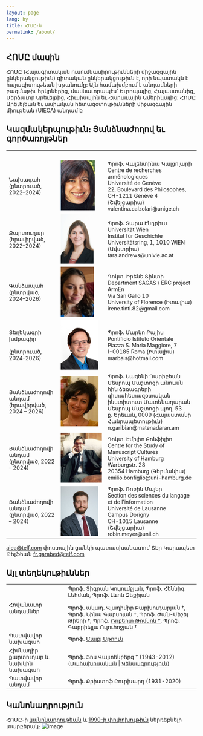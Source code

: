 ```yaml
---
layout: page
lang: hy
title: ՀՈՄԸ-ն
permalink: /about/
---
```


## ՀՈՄԸ մասին

ՀՈՄԸ (Հայագիտական ուսումնասիրութիւնների միջազգային ընկերակցութիւն) գիտական ընկերակցութիւն է, որի նպատակն է հայագիտութեան խթանումը: Այն համախմբում է անդամների բազմաթիւ երկրներից, մասնաւորապէս` Եւրոպայից, Հայաստանից, Մերձաւոր Արեւելքից, Հիւսիսային եւ Հարաւային Ամերիկայից: ՀՈՄԸ Արեւելեան եւ ասիական հետազօտութիւնների միջազգային միութեան (UIEOA) անդամ է։

## Կազմակերպութիւն։ Յանձնաժողով եւ գործառոյթներ

<table>
    <tr>
        <th>&nbsp;</th>
        <th>&nbsp;</th>
        <th>&nbsp;</th>
    </tr>
    <tr>
        <td>Նախագահ<br>(ընտրուած, 2022–2024)</td>
        <td style="width:110px"><img src="/assets/vc.png" height="132"></td>
        <td>Պրոֆ. Վալենտինա Կալցոլարի<br>Centre de recherches arménologiques<br>Université de Genève<br>22, Boulevard des Philosophes, CH-1211 Genève 4 (Շվեյցարիա)<br>valentina.calzolari@unige.ch</td>
    </tr>
    <tr>
        <td>Քարտուղար<br>(հրաւիրված, 2022–2024)</td>
        <td><img src="/assets/ta.png" height="132"></td>
        <td>Պրոֆ. Տարա Էնդրիւս <br>Universität Wien<br>Institut für Geschichte<br>Universitätsring, 1, 1010 WIEN (Ավստրիա)<br>tara.andrews@univie.ac.at</td>
    </tr>
    <tr>
        <td>Գանձապահ<br>(ընտրված, 2024–2026)</td>
        <td><img src="/assets/it.png" height="132"></td>
        <td>Դոկտ. Իրենե Տինտի<br>Department SAGAS / ERC project ArmEn<br>Via San Gallo 10<br>University of Florence (Իտալիա)<br>irene.tinti.82@gmail.com</td>
    </tr>
    <tr>
        <td>Տեղեկագրի խմբագիր<br><br>(ընտրուած, 2024–2026)</td>
        <td><img src="/assets/mb.png" height="132"></td>
        <td>Պրոֆ. Մարկո Բայիս<br>Pontificio Istituto Orientale<br>Piazza S. Maria Maggiore, 7<br>I-00185 Roma (Իտալիա)<br>marbais@hotmail.com</td>
    </tr>
    <tr>
        <td>Յանձնաժողովի անդամ<br>(հրավիրված, 2024 – 2026)</td>
        <td><img src="/assets/ng.jpeg" height="132"></td>
        <td>Պրոֆ. Նազենի Ղարիբեան<br>Մեսրոպ Մաշտոցի անուան հին ձեռագրերի գիտահետազօտական ինստիտուտ Մատենադարան<br>Մեսրոպ Մաշտոցի պող. 53<br>ք. Երեւան, 0009 (Հայաստանի Հանրապետութիւն)<br>n.garibian@matenadaran.am</td>
    </tr>
    <tr>
        <td>Յանձնաժողովի անդամ<br>(ընտրված, 2022 – 2024)</td>
        <td><img src="/assets/eb.jpg" height="132"></td>
        <td>Դոկտ. Էմիլիո Բոնֆիլիո<br>Centre for the Study of Manuscript Cultures<br>University of Hamburg<br>Warburgstr. 28<br>20354 Hamburg (Գերմանիա)<br>emilio.bonfiglio@uni-hamburg.de</td>
    </tr>
    <tr>
        <td>Յանձնաժողովի անդամ<br>(ընտրված, 2022 – 2024)</td>
        <td><img src="/assets/meyer_portrait_small.jpg" height="132"></td>
        <td>Պրոֆ. Ռոբին Մայեր<br>Section des sciences du langage et de l&#39;information<br>Université de Lausanne<br>Campus Dorigny<br>CH-1015 Lausanne (Շվեյցարիա)<br>robin.meyer@unil.ch</td>
    </tr>
</table>

aiea@telf.com փոստային ցանկի պատասխանատու՝ ՏԷր Կարապետ Թելֆեան fr.garabed@telf.com

## Այլ տեղեկութիւններ

| | |
|-|-|
| Հովանաւոր անդամներ      |  Պրոֆ. Տիգրան Կույումջյան, Պրոֆ. Հեննիգ Լեհման, Պրոֆ. Լևոն Զեքիյան<br> <br>Պրոֆ. ակադ. Վլադիմիր Բարխուդարյան †, Պրոֆ. Նինա Գարսոյան †, Պրոֆ. Ժան-Միշել Թիերի †, Պրոֆ. [Ռոբերտ Թոմսոն †](/public/Thomson-Obituary.pdf), Պրոֆ. Գաբրիելլա Ուլուհոջյան †  |
| Պատվավոր նախագահ      |  Պրոֆ. [Մայքլ Սթոուն](http://apocryphalstone.com/) |
| Հիմնադիր քարտուղար և նախկին նախագահ  |  Պրոֆ. Յոս Վայտենբերգ † (1943-2012) ([Մահախոսական](/public/WeitenbergObituary2.pdf) \| [Կենսագրություն](/public/WeitenbergBibliography2.pdf)) |
| Պատվավոր անդամ         |  Պրոֆ. Քրիստոֆ Բուրխարդ (1931-2020) |

## Կանոնադրություն

ՀՈՄԸ-ի [կանոնադրութեան](/public/AIEA-Statuts.pdf) և [1990-ի փոփոխութիւն](/public/AIEA-Amendement.pdf) ներռեբնելի տարբերակ։
![image](https://github.com/AIEArmeniennes/aiearmeniennes.github.io/assets/45945013/f8f0ec48-1549-412c-88d4-29cb07945914)

